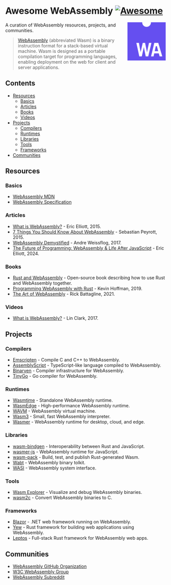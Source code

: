 # Awesome WebAssembly [![Awesome](https://awesome.re/badge-flat2.svg)](https://awesome.re)
<a href="https://webassembly.org/"><img src="media/wasm-logo.png" alt="Wasm Logo" align="right" style="height: 120px; width: 120px"></a>
A curation of WebAssembly resources, projects, and communities. 
> [WebAssembly](https://webassembly.org/) (abbreviated Wasm) is a binary instruction format for a stack-based virtual machine. Wasm is designed as a portable compilation target for programming languages, enabling deployment on the web for client and server applications.


## Contents

- [Resources](#resources)
  - [Basics](#basics)
  - [Articles](#articles)
  - [Books](#books)
  - [Videos](#videos)
- [Projects](#projects)
  - [Compilers](#compilers)
  - [Runtimes](#runtimes)
  - [Libraries](#libraries)
  - [Tools](#tools)
  - [Frameworks](#frameworks)
- [Communities](#communities)

## Resources

### Basics

- [WebAssembly MDN](https://developer.mozilla.org/en-US/docs/WebAssembly)
- [WebAssembly Specification](https://webassembly.github.io/spec/)

### Articles

- [What is WebAssembly?](https://medium.com/javascript-scene/what-is-webassembly-the-dawn-of-a-new-era-61256ec5a8f6) - Eric Elliott, 2015.
- [7 Things You Should Know About WebAssembly](https://auth0.com/blog/7-things-you-should-know-about-web-assembly/) - Sebastian Peyrott, 2015.
- [WebAssembly Demystified](https://floooh.github.io/2017/06/09/webassembly-demystified.html) - Andre Weissflog, 2017.
- [The Future of Programming: WebAssembly & Life After JavaScript](https://www.sitepoint.com/future-programming-webassembly-life-after-javascript/) - Eric Elliott, 2024.

### Books

- [Rust and WebAssembly](https://rustwasm.github.io/docs/book/) - Open-source book describing how to use Rust and WebAssembly together.
- [Programming WebAssembly with Rust](https://pragprog.com/titles/khrust/programming-webassembly-with-rust/) - Kevin Hoffman, 2019.
- [The Art of WebAssembly](https://nostarch.com/art-webassembly) - Rick Battagline, 2021.

### Videos

- [What is WebAssembly?](https://www.youtube.com/watch?v=HktWin_LPf4) - Lin Clark, 2017.

## Projects

### Compilers

- [Emscripten](https://emscripten.org/) - Compile C and C++ to WebAssembly.
- [AssemblyScript](https://www.assemblyscript.org/) - TypeScript-like language compiled to WebAssembly.
- [Binaryen](https://github.com/WebAssembly/binaryen) - Compiler infrastructure for WebAssembly.
- [TinyGo](https://tinygo.org/) - Go compiler for WebAssembly.

### Runtimes

- [Wasmtime](https://wasmtime.dev/) - Standalone WebAssembly runtime.
- [WasmEdge](https://github.com/WasmEdge/WasmEdge) - High-performance WebAssembly runtime.
- [WAVM](https://github.com/WAVM/WAVM) - WebAssembly virtual machine.
- [Wasm3](https://github.com/wasm3/wasm3) - Small, fast WebAssembly interpreter.
- [Wasmer](https://wasmer.io/) - WebAssembly runtime for desktop, cloud, and edge.


### Libraries

- [wasm-bindgen](https://github.com/rustwasm/wasm-bindgen) - Interoperability between Rust and JavaScript.
- [wasmer-js](https://github.com/wasmerio/wasmer-js) - WebAssembly runtime for JavaScript.
- [wasm-pack](https://github.com/rustwasm/wasm-pack) - Build, test, and publish Rust-generated Wasm.
- [Wabt](https://github.com/WebAssembly/wabt) - WebAssembly binary tolkit.
- [WASI](https://github.com/WebAssembly/WASI) - WebAssembly system interface.

### Tools

- [Wasm Explorer](https://mbebenita.github.io/WasmExplorer/) - Visualize and debug WebAssembly binaries.
- [wasm2c](https://github.com/WebAssembly/wabt/tree/main/wasm2c) - Convert WebAssembly binaries to C.

### Frameworks

- [Blazor](https://blazor.net/) - .NET web framework running on WebAssembly.
- [Yew](https://yew.rs/) - Rust framework for building web applications using WebAssembly.
- [Leptos](https://github.com/leptos-rs/leptos) - Full-stack Rust framework for WebAssembly web apps.

## Communities

- [WebAssembly GitHub Organization](https://github.com/WebAssembly)
- [W3C WebAssembly Group](https://www.w3.org/wasm/)
- [WebAssembly Subreddit](https://www.reddit.com/r/webassembly/)
